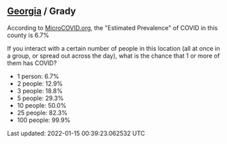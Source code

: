 
## [Georgia](/united-states/georgia) / Grady

According to [MicroCOVID.org](http://microcovid.org),
the "Estimated Prevalence" of COVID in this county is 6.7%

If you interact with a certain number of people in this location
(all at once in a group, or spread out across the day), what is the chance that
1 or more of them has COVID?

- 1 person: 6.7%
- 2 people: 12.9%
- 3 people: 18.8%
- 5 people: 29.3%
- 10 people: 50.0%
- 25 people: 82.3%
- 100 people: 99.9%

Last updated: 2022-01-15 00:39:23.062532 UTC
